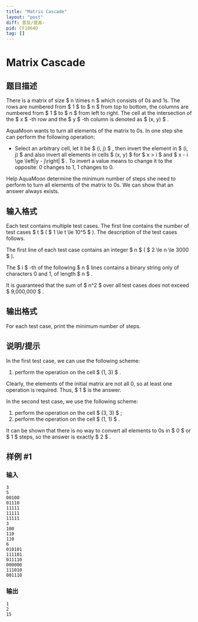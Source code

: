 ```yaml
---
title: "Matrix Cascade"
layout: "post"
diff: 普及/提高-
pid: CF1864D
tag: []
---
```


# Matrix Cascade

## 题目描述

There is a matrix of size $ n \times n $ which consists of 0s and 1s. The rows are numbered from $ 1 $ to $ n $ from top to bottom, the columns are numbered from $ 1 $ to $ n $ from left to right. The cell at the intersection of the $ x $ -th row and the $ y $ -th column is denoted as $ (x, y) $ .

AquaMoon wants to turn all elements of the matrix to 0s. In one step she can perform the following operation:

- Select an arbitrary cell, let it be $ (i, j) $ , then invert the element in $ (i, j) $ and also invert all elements in cells $ (x, y) $ for $ x > i $ and $ x - i \ge \left|y - j\right| $ . To invert a value means to change it to the opposite: 0 changes to 1, 1 changes to 0.

Help AquaMoon determine the minimum number of steps she need to perform to turn all elements of the matrix to 0s. We can show that an answer always exists.

## 输入格式

Each test contains multiple test cases. The first line contains the number of test cases $ t $ ( $ 1 \le t \le 10^5 $ ). The description of the test cases follows.

The first line of each test case contains an integer $ n $ ( $ 2 \le n \le 3000 $ ).

The $ i $ -th of the following $ n $ lines contains a binary string only of characters 0 and 1, of length $ n $ .

It is guaranteed that the sum of $ n^2 $ over all test cases does not exceed $ 9\,000\,000 $ .

## 输出格式

For each test case, print the minimum number of steps.

## 说明/提示

In the first test case, we can use the following scheme:

1. perform the operation on the cell $ (1, 3) $ .

Clearly, the elements of the initial matrix are not all 0, so at least one operation is required. Thus, $ 1 $ is the answer.

In the second test case, we use the following scheme:

1. perform the operation on the cell $ (3, 3) $ ;
2. perform the operation on the cell $ (1, 1) $ .

It can be shown that there is no way to convert all elements to 0s in $ 0 $ or $ 1 $ steps, so the answer is exactly $ 2 $ .

## 样例 #1

### 输入

```
3
5
00100
01110
11111
11111
11111
3
100
110
110
6
010101
111101
011110
000000
111010
001110
```

### 输出

```
1
2
15
```

